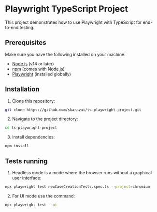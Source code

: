 # Playwright TypeScript Project

This project demonstrates how to use Playwright with TypeScript for end-to-end testing.

## Prerequisites

Make sure you have the following installed on your machine:

- [Node.js](https://nodejs.org/) (v14 or later)
- [npm](https://www.npmjs.com/) (comes with Node.js)
- [Playwright](https://playwright.dev/docs/intro#installation) (installed globally)

## Installation

1. Clone this repository:

```bash
git clone https://github.com/skaravai/ts-playwright-project.git
```

2. Navigate to the project directory:
   
```bash
cd ts-playwright-project
```

3. Install dependencies:
```bash
npm install
```

## Tests running
1. Headless mode is a mode where the browser runs without a graphical user interface: 
```bash
npx playwright test newCaseCreationTests.spec.ts --project=chromium
```
2. For UI mode use the command:
```bash
npx playwright test --ui
```
